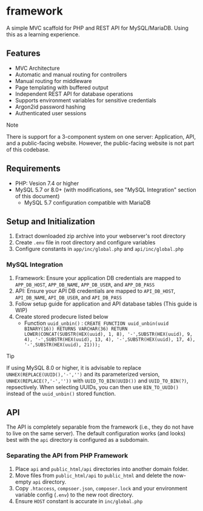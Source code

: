 # framework
A simple MVC scaffold for PHP and REST API for MySQL/MariaDB. Using this as a learning experience.

## Features
- MVC Architecture
- Automatic and manual routing for controllers
- Manual routing for middleware
- Page templating with buffered output
- Independent REST API for database operations
- Supports environment variables for sensitive credentials
- Argon2id password hashing
- Authenticated user sessions

> [!NOTE]
> There is support for a 3-component system on one server: Application, API, and a public-facing website. However, the public-facing website is not part of this codebase.

## Requirements
- PHP: Vesion 7.4 or higher
- MySQL 5.7 or 8.0+ (with modifications, see "MySQL Integration" section of this document)
  - MySQL 5.7 configuration compatible with MariaDB


## Setup and Initialization
1. Extract downloaded zip archive into your webserver's root directory
2. Create `.env` file in root directory and configure variables
3. Configure constants in `app/inc/global.php` and `api/inc/global.php`

### MySQL Integration

1. Framework: Ensure your application DB credentials are mapped to `APP_DB_HOST`, `APP_DB_NAME`, `APP_DB_USER`, and `APP_DB_PASS`
2. API: Ensure your API DB credentials are mapped to `API_DB_HOST`, `API_DB_NAME`, `API_DB_USER`, and `API_DB_PASS`
3. Follow setup guide for application and API database tables (This guide is WIP)
4. Create stored prodecure listed below
   - Function `uuid_unbin()` : `CREATE FUNCTION uuid_unbin(uuid BINARY(16)) RETURNS VARCHAR(36) RETURN LOWER(CONCAT(SUBSTR(HEX(uuid), 1, 8), '-',SUBSTR(HEX(uuid), 9, 4), '-',SUBSTR(HEX(uuid), 13, 4), '-',SUBSTR(HEX(uuid), 17, 4), '-',SUBSTR(HEX(uuid), 21)));`

> [!TIP]
> If using MySQL 8.0 or higher, it is advisable to replace `UNHEX(REPLACE(UUID(),'-','')` and its parameterized version, `UNHEX(REPLACE(?,'-',''))` with `UUID_TO_BIN(UUID())` and `UUID_TO_BIN(?)`, repsectively. When selecting UUIDs, you can then use `BIN_TO_UUID()` instead of the `uuid_unbin()` stored function.

## API
The API is completely separable from the framework (i.e., they do not have to live on the same server). The default configuration works (and looks) best with the `api` directory is configured as a subdomain.

### Separating the API from PHP Framework
1. Place `api` and `public_html/api` directories into another domain folder.
2. Move files from `public_html/api` to `public_html` and delete the now-empty `api` directory.
3. Copy `.htaccess`, `compsoer.json`, `composer.lock` and your environment variable config (`.env`) to the new root directory.
4. Ensure `HOST` constant is accurate in `inc/global.php`







